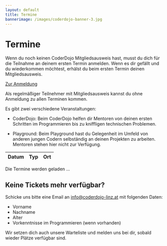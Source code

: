 ```yaml
---
layout: default
title: Termine
bannerimage: /images/coderdojo-banner-3.jpg
---
```


# Termine

Wenn du noch keinen CoderDojo Mitgliedsausweis hast, musst du dich für die Teilnahme an deinem ersten Termin anmelden. Wenn es dir gefällt und du wiederkommen möchtest, erhälst du beim ersten Termin deinen Mitgliedsausweis.

<p class="text-center"><a class="btn btn-material-light-blue-700" href="/anmeldung.html">Zur Anmeldung</a></p>

Als regelmäßiger Teilnehmer mit Mitgliedsausweis kannst du ohne Anmeldung zu allen Terminen kommen.

Es gibt zwei verschiedene Veranstaltungen:

- <span class="type-coderdojo">CoderDojo</span>: Beim CoderDojo helfen dir Mentoren von deinen ersten Schritten im Programmieren bis zu kniffligen technischen Problemen.

- <span class="type-playground">Playground</span>: Beim Playground hast du Gelegenheit im Umfeld von anderen jungen Codern selbständig an deinen Projekten zu arbeiten. Mentoren stehen hier nicht zur Verfügung.

<table class="table" id="eventsTable">
	<thead>
		<tr>
			<th>Datum</th>
			<th>Typ</th>
			<th>Ort</th>
		</tr>
	</thead>
	<tbody>
	</tbody>
</table>

<p class="loadingText">Die Termine werden geladen ...</p>

## Keine Tickets mehr verfügbar?

Schicke uns bitte eine Email an [info@coderdojo-linz.at](mailto:info@coderdojo-linz.at) mit folgenden Daten:

- Vorname
- Nachname
- Alter
- Vorkenntnisse im Programmieren (wenn vorhanden)

Wir setzen dich auch unsere Warteliste und melden uns bei dir, sobald wieder Plätze verfügbar sind.

<script language="javascript">

	var eventsTable = $("#eventsTable");
	data = [
		{ date: new Date(2017, 6, 7), title: "Sommersemester 2017", type: "header" },
		{ date: new Date(2017, 5, 30), type: "playground" },
		{ date: new Date(2017, 6, 7) },
		{ date: new Date(2017, 8, 1), title: "Sommerferien 2017", type: "header" },
		{ date: new Date(2017, 6, 14), type: "playground" },
		{ date: new Date(2017, 6, 21) },
		{ date: new Date(2017, 7, 4), location: "<a href=\"http://www.jku.at/content/e213/e161/e6998/e6930\" target=\"_blank\">Johannes Kepler Universität Linz, Keplergebäude, Raum K 033C</a>, Altenberger Straße 69, 4040 Linz" },
		{ date: new Date(2017, 7, 18), location: "<a href=\"http://www.jku.at/content/e213/e161/e6998/e6930\" target=\"_blank\">Johannes Kepler Universität Linz, Keplergebäude, Raum K 033C</a>, Altenberger Straße 69, 4040 Linz" },
		{ date: new Date(2017, 8, 1) },
		{ date: new Date(2018, 1, 9), title: "Wintersemester 2017 / 2018", type: "header" },
		{ date: new Date(2017, 8, 15), location: "<a href=\"https://www.wko.at/service/ooe/bezirksstellen/linz.html\" target=\"_blank\">WKO Linz-Stadt</a>, Hessenplatz 3, 4020 Linz" },
		{ date: new Date(2017, 9, 6) },
		{ date: new Date(2017, 9, 20) },
		{ date: new Date(2017, 10, 3) },
		{ date: new Date(2017, 10, 17) },
		{ date: new Date(2017, 11, 1) },
		{ date: new Date(2017, 11, 15) },
		{ date: new Date(2018, 0, 12) },
		{ date: new Date(2018, 0, 26) },
		{ date: new Date(2018, 1, 9) },
	].filter(function(event) { return event.date >= new Date(); });
	
	/*data = data.concat(additionalEvents).sort(function(a, b) {
		a = new Date(a.date);
		b = new Date(b.date);
		return a > b ? 1 : a < b ? -1 : 0;
	});*/

	data.forEach(function(event) {
		var row = "";

		if (event.type == "header") {
			row = "<tr class='subtitle'><td colspan='3'>" + event.title + "</td></tr>";
		} else {
			var date = moment(new Date(event.date)).startOf("day");
			var formattedDate = date.format("YYYY-MM-DD");

			/*row = "<tr";
			if (event.type == "playground") {
				row += " class='playground'";
			} else if (event.type == "bootcamp") {
				row += " class='bootcamp'";
			} else {
				row += " class='coderdojo'";
			}*/

			row += "<tr>";
			row += "<td>" + date.format("dddd, DD. MMMM YYYY") + " 16:00 - 18:00</td>";

			if (event.type == "playground") {
				row += "<td class='type-playground'>Playground";
			} else if (event.type == "bootcamp") {
				row += "<td class='type-bootcamp'>Bootcamp";
			} else {
				row += "<td class='type-coderdojo'>CoderDojo";
			}
			row += "</td>";

			row += "<td>";

			/*if (event.type == "playground") {
				row += "Playground<br/>";
			} else if (event.type == "bootcamp") {
				row += "Junior Bootcamp - im Rahmen des <a href='https://coding-club-linz.github.io/global-azure-bootcamp-2017/junior-bootcamp.html' target='_blank'>Global Azure Bootcamps</a><br/>";
				row += "für junge Coder ab 13 Jahren<br/>";
			} else {
				row += "CoderDojo<br/>";
			}*/
			
			if (event.location) {
				row += event.location;
			} else {
				row += "<a href=\"http://www.linz.at/wissensturm/anreise.asp\" target=\"_blank\">Wissensturm</a>, Kärtnerstraße 26, 4020 Linz";
			}

			if (formattedDate == "2017-06-02") {
				row += "<div class=\"sponsor\"><div>Der Robotics Workshop bei diesem CoderDojo wird von <a href=\"http://www.sparxsystems.at\" target=\"_blank\">Sparx Systems</a>, <a href=\"https://www.microsoft.com/de-at\" target=\"_blank\">Microsoft</a>, <a href=\"https://www.aec.at/\" target=\"_blank\">Ars Electronica</a> und <a href=\"http://www.voesi.or.at/\" target=\"_blank\">VÖSI</a> gesponsert.</div><img src=\"images/sponsors_20170602.jpg\" style=\"width: 100%; margin-top: 5px; margin-bottom: 0;\" /></div>";
			} else if (formattedDate == "2017-06-23") {
				row += "<div class=\"sponsor\"><div>Wir feiern den 2. Geburtstag vom CoderDojo Linz! Die Linzer Firma <a href=\"https://www.insite-it.net/en/start-en\" target=\"_blank\">INSITE IT</a> sponsert zu diesem Anlass Kuchen für alle :-). Vielen Dank!</div><a href=\"https://www.insite-it.net/en/start-en\" target=\"_blank\"><img src=\"images/insite-it-logo.png\" style=\"width: 100%; max-width: 250px; margin-top: 5px; margin-bottom: 0;\" /></a></div>";
			}

			row += "</td>";

			/*row += "<td id='availableTickets" + event.eventbriteId + "' class='text-right'></td>";
			if (event.type == "playground") {
				row += "<td></td>";
			} else if (event.type == "bootcamp") {
				row += "<td><a href='https://www.eventbrite.de/e/global-azure-bootcamp-austria-2017-tickets-31460449050' target='_blank'>zur Anmeldung</a></td>";
			} else {
				row += "<td><a href='https://www.eventbrite.de/e/coderdojo-linz-wissensturm-tickets-" + event.eventbriteId + "' target='_blank'>zur Anmeldung</a></td>";
			}*/
			
			row += "</tr>";
		}

		eventsTable.append(row);
	});

	$(".loadingText").hide();

	/*data.forEach(function(event) {
		if (event.quantitySold >= event.quantityTotal) {
			$("#availableTickets" + event.eventbriteId).append("<span class='warning'>ausgebucht*</span>");
		} else {
			$("#availableTickets" + event.eventbriteId).append(event.quantityTotal - event.quantitySold);
		}
	});*/
</script>
